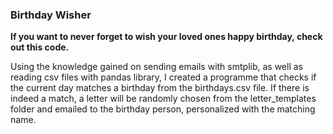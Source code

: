 ### Birthday Wisher
__If you want to never forget to wish your loved ones happy birthday, check out this code.__  

Using the knowledge gained on sending emails with smtplib, as well as reading csv files with pandas library, I created a programme that checks if the current day matches a birthday from the birthdays.csv file. If there is indeed a match, a letter will be randomly chosen from the letter_templates folder and emailed to the birthday person, personalized with the matching name. 
